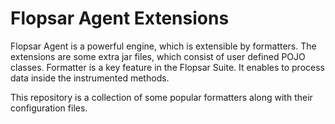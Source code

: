 Flopsar Agent Extensions
=======================

Flopsar Agent is a powerful engine, which is extensible by formatters. The extensions are some extra jar files, which consist of user defined POJO classes. Formatter is a key feature in the Flopsar Suite. It enables to process data inside the instrumented methods.

This repository is a collection of some popular formatters along with their configuration files. 

